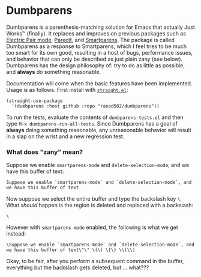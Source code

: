 # Dumbparens

Dumbparens is a parenthesis-matching solution for Emacs that actually
Just Works™ (finally). It replaces and improves on previous packages
such as [Electric Pair
mode](https://www.gnu.org/software/emacs/manual/html_node/emacs/Matching.html),
[Paredit](http://danmidwood.com/content/2014/11/21/animated-paredit.html),
and [Smartparens](https://github.com/Fuco1/smartparens). The package
is called Dumbparens as a response to Smartparens, which I feel tries
to be much too smart for its own good, resulting in a host of bugs,
performance issues, and behavior that can only be described as just
plain zany (see below). Dumbparens has the design philosophy of: try
to do as little as possible, and **always** do something reasonable.

Documentation will come when the basic features have been implemented.
Usage is as follows. First install with
[`straight.el`](https://github.com/raxod502/straight.el):

    (straight-use-package
      '(dumbparens :host github :repo "raxod502/dumbparens"))

To run the tests, evaluate the contents of `dumbparens-tests.el` and
then type `M-x dumbparens-run-all-tests`. Since Dumbparens has a goal
of **always** doing something reasonable, any unreasonable behavior
will result in a slap on the wrist and a new regression test.

### What does "zany" mean?

Suppose we enable `smartparens-mode` and `delete-selection-mode`, and
we have this buffer of text:

```
Suppose we enable `smartparens-mode` and `delete-selection-mode`, and
we have this buffer of text
```

Now suppose we select the entire buffer and type the backslash key
`\`. What *should* happen is the region is deleted and replaced with a
backslash:

```
\
```

However with `smartparens-mode` enabled, the following is what we get
instead:

```
\Suppose we enable `smartparens-mode` and `delete-selection-mode`, and
we have this buffer of text\"\" \(\) \{\} \\(\\)
```

Okay, to be fair, after you perform a subsequent command in the
buffer, everything but the backslash gets deleted, but ... what???
